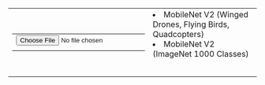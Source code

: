 <table>
  <td>
    <table>
      <tr>
        <td>
          <input type="file" id="imageUpload" onchange="loadFile(event)"/>
        </td>
      <tr>
        <td>
          <img id="output" width="200" />
        </td>
      </tr>
    </table>
  </td>
  <td>
    <table>
      <tr>
        <li id="mobilenet_custom">MobileNet V2 (Winged Drones, Flying Birds, Quadcopters)</li>
        <li id="mobilenet_imagenet">MobileNet V2 (ImageNet 1000 Classes)</li>
      </tr>
    </table>
  </td>
</table>

<script>
  var loadFile = function(event) {
	var image = document.getElementById('output');
  const files = event.target.files
	
  image.src = URL.createObjectURL(files[0]);
  document.getElementById("mobilenet_custom").innerHTML = "Fetching results....."

  const formData = new FormData ();
  formData.append ("data", files[0]);
  console.log (formData);
   
	fetch("https://ie8mujag6h.execute-api.ap-south-1.amazonaws.com/dev/classify", {
    method: "POST",
    body: formData,
  })
	.then(response => response.json())
	.then(json => {
	  console.log (json);
      if (json.error) {
			  document.getElementById("mobilenet_custom").innerHTML = json.error;
      } else {
       	document.getElementById("mobilenet_custom").innerHTML = json.predicted[1];
      }   
   });
   
  document.getElementById("mobilenet_imagenet").innerHTML = "Fetching results....."
  fetch("https://flte7grm73.execute-api.ap-south-1.amazonaws.com/dev/classify", {
    method: "POST",
    body: formData,
  })
	.then(response => response.json())
	.then(json => {
	  console.log (json);
      if (json.error) {
			  document.getElementById("mobilenet_imagenet").innerHTML = json.error;
      } else {
       	document.getElementById("mobilenet_imagenet").innerHTML = json.predicted[1];
      }   
   });

};
</script>

